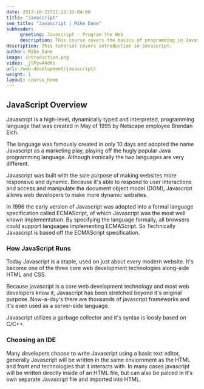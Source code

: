 ```yaml
---
date: 2017-10-22T11:23:33-04:00
title: "Javascript"
seo_title: "Javascript | Mike Dane"
subheader:
     greeting: Javascript - Program the Web
     description: This course covers the basics of programming in Javascript. Work your way through the videos and we'll teach you everything you need to know to make your website more responsive!
description: This tutorial covers introduction in Javascript.
author: Mike Dane
image: introduction.png
video: _jlPywA4dKs
url: /web-development/javascript/
weight: 1
layout: course_home
---
```


## JavaScript Overview

Javascript is a high-level, dynamically typed and interpreted, programming
language that was created in May of 1995 by Netscape employee Brendan Eich.

The language was famously created in only 10 days and adopted the name Javascript
as a marketing play, playing off the hugly popular Java programming language.
Although ironically the two languages are very different.

Javascript was built with the sole purpose of making websites more responsive and
dynamic. Because it's able to respond to user interactions and access and manipulate
the document object model (DOM), Javascript allows web developers to make
more dynamic websites.

In 1996 the early version of Javascript was adopted into a formal language specification
called ECMAScript, of which Javascript was the most well known implementation.
By specifying the language formally, all browsers could support languages implementing
ECMAScript. So Technically Javascript is based off the ECMAScript specification.

### How JavaScript Runs

Today Javascript is a staple, used on just about every modern website. It's become
one of the three core web development technologies along-side HTML and CSS.

Because javascript is a core web development technology and most web developers
know it, Javascript has been stretched beyond it's original purpose. Now-a-day's
there are thousands of javascript frameworks and it's even used as a server-side
language.

Javascript utilizes a garbage collector and it's syntax is loosly based on C/C++.

### Choosing an IDE

Many developers choose to write Javascript using a basic text editor, generally
Javascript will be written in the same enviornment as the HTML and front end technologies
that it interacts with. In many cases javascript will be written directly inside
of an HTML file, but can also be palced in it's own separate Javascript file and
imported into HTML.